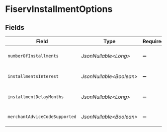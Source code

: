 # FiservInstallmentOptions


## Fields

| Field                                                                                      | Type                                                                                       | Required                                                                                   | Description                                                                                | Example                                                                                    |
| ------------------------------------------------------------------------------------------ | ------------------------------------------------------------------------------------------ | ------------------------------------------------------------------------------------------ | ------------------------------------------------------------------------------------------ | ------------------------------------------------------------------------------------------ |
| `numberOfInstallments`                                                                     | *JsonNullable\<Long>*                                                                      | :heavy_minus_sign:                                                                         | Passes the `order.installmentOptions.numberOfInstallments` field to the Fiserv API.        | 6                                                                                          |
| `installmentsInterest`                                                                     | *JsonNullable\<Boolean>*                                                                   | :heavy_minus_sign:                                                                         | Passes the `order.installmentOptions.installmentsInterest` field to the Fiserv API.        | true                                                                                       |
| `installmentDelayMonths`                                                                   | *JsonNullable\<Long>*                                                                      | :heavy_minus_sign:                                                                         | Passes the `order.installmentOptions.installmentDelayMonths` field to the Fiserv API.      | 1                                                                                          |
| `merchantAdviceCodeSupported`                                                              | *JsonNullable\<Boolean>*                                                                   | :heavy_minus_sign:                                                                         | Passes the `order.installmentOptions.merchantAdviceCodeSupported` field to the Fiserv API. | true                                                                                       |